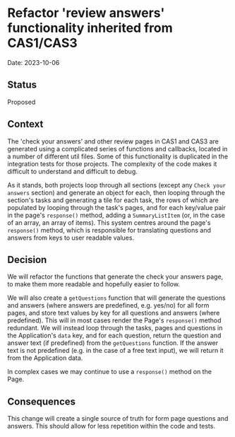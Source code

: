 # Refactor 'review answers' functionality inherited from CAS1/CAS3

Date: 2023-10-06

## Status

Proposed

## Context

The 'check your answers' and other review pages in CAS1 and CAS3 are generated using a complicated series of functions and callbacks, located in a number of different util files. Some of this functionality is duplicated in the integration tests for those projects. The complexity of the code makes it difficult to understand and difficult to debug.

As it stands, both projects loop through all sections (except any `Check your answers` section) and generate an object for each, then looping through the section's tasks and generating a tile for each task, the rows of which are populated by looping through the task's pages, and for each key/value pair in the page's `response()` method, adding a `SummaryListItem` (or, in the case of an array, an array of items). This system centres around the page's `response()` method, which is responsible for translating questions and answers from keys to user readable values.

## Decision

We will refactor the functions that generate the check your answers page, to make them more readable and hopefully easier to follow.

We will also create a `getQuestions` function that will generate the questions and answers (where answers are predefined, e.g. yes/no) for all form pages, and store text values by key for all questions and answers (where predefined). This will in most cases render the Page's `response()` method redundant. We will instead loop through the tasks, pages and questions in the Application's `data` key, and for each question, return the question and answer text (if predefined) from the `getQuestions` function. If the answer text is not predefined (e.g. in the case of a free text input), we will return it from the Application data.

In complex cases we may continue to use a `response()` method on the Page.

## Consequences

This change will create a single source of truth for form page questions and answers. This should allow for less repetition within the code and tests.
